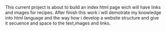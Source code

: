This current project is about to build an index html page wich will have links and images for recipes. After finish this work i will demotrate my knowledge into 
html language and the way how i develop a website structure and give it secuence and space to the text,images and links.